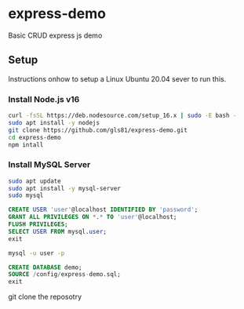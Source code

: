 # express-demo
Basic CRUD express js demo

## Setup

Instructions onhow to setup a Linux Ubuntu 20.04 sever to run this.

### Install Node.js v16

```bash
curl -fsSL https://deb.nodesource.com/setup_16.x | sudo -E bash -
sudo apt install -y nodejs
git clone https://github.com/gls81/express-demo.git
cd express-demo
npm intall
```

### Install MySQL Server

```bash
sudo apt update
sudo apt install -y mysql-server
sudo mysql
```

```sql
CREATE USER 'user'@localhost IDENTIFIED BY 'password';
GRANT ALL PRIVILEGES ON *.* TO 'user'@localhost;
FLUSH PRIVILEGES;
SELECT USER FROM mysql.user;
exit
```

```bash
mysql -u user -p
```


```sql
CREATE DATABASE demo;
SOURCE /config/express-demo.sql;
exit
```



git clone the reposotry
